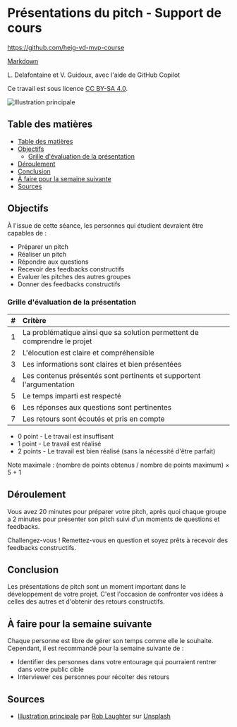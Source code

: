 # Présentations du pitch - Support de cours

<https://github.com/heig-vd-mvp-course>

[Markdown][course-material]

L. Delafontaine et V. Guidoux, avec l'aide de GitHub Copilot

Ce travail est sous licence [CC BY-SA 4.0][license].

![Illustration principale][illustration-principale]

## Table des matières

- [Table des matières](#table-des-matières)
- [Objectifs](#objectifs)
  - [Grille d'évaluation de la présentation](#grille-dévaluation-de-la-présentation)
- [Déroulement](#déroulement)
- [Conclusion](#conclusion)
- [À faire pour la semaine suivante](#à-faire-pour-la-semaine-suivante)
- [Sources](#sources)

## Objectifs

À l'issue de cette séance, les personnes qui étudient devraient être capables de
:

- Préparer un pitch
- Réaliser un pitch
- Répondre aux questions
- Recevoir des feedbacks constructifs
- Évaluer les pitches des autres groupes
- Donner des feedbacks constructifs

### Grille d'évaluation de la présentation

| #   | Critère                                                                   |
| :-- | :------------------------------------------------------------------------ |
| 1   | La problématique ainsi que sa solution permettent de comprendre le projet |
| 2   | L'élocution est claire et compréhensible                                  |
| 3   | Les informations sont claires et bien présentées                          |
| 4   | Les contenus présentés sont pertinents et supportent l'argumentation      |
| 5   | Le temps imparti est respecté                                             |
| 6   | Les réponses aux questions sont pertinentes                               |
| 7   | Les retours sont écoutés et pris en compte                                |

- 0 point - Le travail est insuffisant
- 1 point - Le travail est réalisé
- 2 points - Le travail est bien réalisé (sans la nécessité d'être parfait)

Note maximale : (nombre de points obtenus / nombre de points maximum) × 5 + 1

## Déroulement

Vous avez 20 minutes pour préparer votre pitch, après quoi chaque groupe a 2
minutes pour présenter son pitch suivi d'un moments de questions et feedbacks.

Challengez-vous ! Remettez-vous en question et soyez prêts à recevoir des
feedbacks constructifs.

## Conclusion

Les présentations de pitch sont un moment important dans le développement de
votre projet. C'est l'occasion de confronter vos idées à celles des autres et
d'obtenir des retours constructifs.

## À faire pour la semaine suivante

Chaque personne est libre de gérer son temps comme elle le souhaite. Cependant,
il est recommandé pour la semaine suivante de :

- Identifier des personnes dans votre entourage qui pourraient rentrer dans
  votre public cible
- Interviewer ces personnes pour récolter des retours

## Sources

- [Illustration principale][illustration-principale] par
  [Rob Laughter](https://unsplash.com/@roblaughter) sur
  [Unsplash](https://unsplash.com/photos/red-theater-curtain-WW1jsInXgwM)

<!-- URLs -->

[course-material]:
	https://github.com/heig-vd-mvp-course/heig-vd-mvp-course/blob/main/06-projet-presentations-du-pitch/02-support-de-cours/README.md
[license]:
	https://github.com/heig-vd-mvp-course/heig-vd-mvp-course/blob/main/LICENSE.md
[illustration-principale]:
	https://images.unsplash.com/photo-1514306191717-452ec28c7814?fit=crop&h=720
